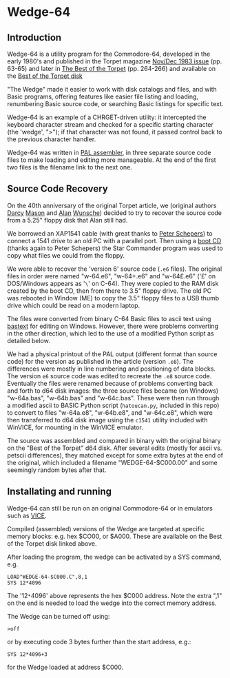 

# Wedge-64

## Introduction
Wedge-64 is a utility program for the Commodore-64, developed in the early 1980's and published in
the Torpet magazine [Nov/Dec 1983 issue](https://www.tpug.ca/tpug-media/torpet/Torpet_Issue_25_1983_Nov_Dec.pdf) (pp. 63-65) and later in [The Best of the Torpet](https://www.tpug.ca/tpug-media/torpet/The_Best_of_TORPET.pdf) (pp. 264-266) and available
on the [Best of the Torpet disk](https://commodore.software/downloads/download/540-associated-book-disks/12531-the-best-of-torpet-disk)

"The Wedge" made it easier to work with disk catalogs and files, and with Basic programs,
offering features like easier file listing and loading, renumbering Basic source code, or searching Basic listings for specific text.

Wedge-64 is an example of a CHRGET-driven utility: it intercepted the keyboard character stream and checked for a specific starting character (the 'wedge', ">"); if that character was not found, it passed control back to the previous character handler.

Wedge-64 was written in [PAL assembler](https://csdb.dk/release/?id=18294), in three separate source code files to make loading and editing more manageable.  At the end of the first two files is the filename link to the next one.

## Source Code Recovery
On the 40th anniversary of the original Torpet article, we (original authors [Darcy](https://github.com/darcymason/) [Mason](https://www.linkedin.com/in/darcy-mason-b6753357/) and [Alan](https://github.com/alanwunsche/bio) [Wunsche](https://www.linkedin.com/in/alanwunsche/)) decided to try to recover the source code from a 5.25" floppy disk that Alan still had.

We borrowed an XAP1541 cable (with great thanks to [Peter Schepers](https://ist.uwaterloo.ca/~schepers)) to connect a 1541 drive to an old PC with a parallel port.  Then using a [boot CD](https://ist.uwaterloo.ca/~schepers/imaging.html) (thanks again to Peter Schepers) the Star Commander program was used to copy what files we could from the floppy.

We were able to recover the 'version 6' source code (`.e6` files).  The original files in order were named "w-64.e6", "w-64+.e6" and "w-64£.e6" ('£' on DOS/Windows appears as '`\`' on C-64).  They were copied to the RAM disk created by the boot CD, then from there to 3.5" floppy drive.  The old PC was rebooted in Window (ME) to copy the 3.5" floppy files to a USB thumb drive which could be read on a modern laptop.

The files were converted from binary C-64 Basic files to ascii text using [bastext](https://github.com/nafmo/bastext) for editing on Windows. However, there were problems converting in the other direction, which led to the use of a modified Python script as detailed below.

 We had a physical printout of the PAL output (different format than source code) for the version as published in the article (version `.e8`).  The differences were mostly in line numbering and positioning of data blocks.  The version `e6` source code was edited to recreate the `.e8` source code.  Eventually the files were renamed because of problems converting back and forth to d64 disk images: the three source files became (on Windows) "w-64a.bas", "w-64b.bas" and "w-64c.bas". These were then run through a modified ascii to BASIC Python script (`hatoucan.py`, included in this repo) to convert to files "w-64a.e8", "w-64b.e8", and "w-64c.e8", which were then transferred to d64 disk image using the `c1541` utility included with WinVICE, for mounting in the WinVICE emulator.

The source was assembled and compared in binary with the original binary on the "Best of the Torpet" d64 disk.  After several edits (mostly for ascii vs. petscii differences), they matched except for some extra bytes at the end of the original, which included a filename "WEDGE-64-$C000.00" and some seemingly random bytes after that.


## Installating and running

Wedge-64 can still be run on an original Commodore-64 or in emulators such as [VICE](https://vice-emu.sourceforge.io/).

Compiled (assembled) versions of the Wedge are targeted at specific memory blocks: e.g. hex $CO00, or $A000.  These are available on the Best of the Torpet disk linked above.

After loading the program, the wedge can be activated by a SYS command, e.g.

```
LOAD"WEDGE-64-$C000.C",8,1
SYS 12*4096
```

The '12`*`4096' above represents the hex $C000 address.  Note the extra ",1" on the end is needed to load the wedge into the correct memory address.

The Wedge can be turned off using:
```
>off
```
or by executing code 3 bytes further than the start address, e.g.:
```
SYS 12*4096+3
```
for the Wedge loaded at address $C000.


